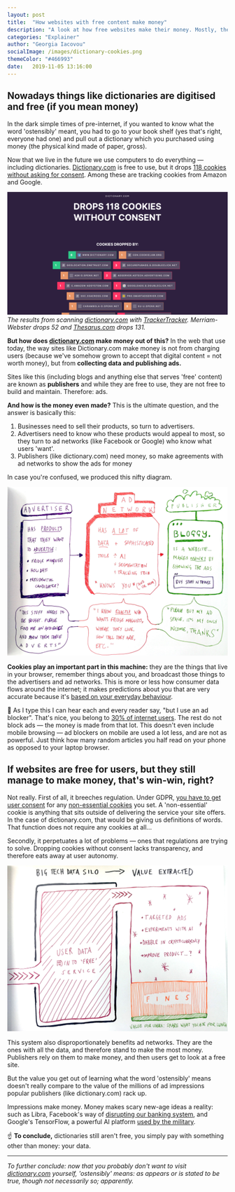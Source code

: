 ```yaml
---
layout: post
title:  "How websites with free content make money"
description: "A look at how free websites make their money. Mostly, they do not charge users, but run ads -- they get paid to display the ads as long as there are impressions. These ads are somewhat measured by how many cookies a site drops, so we used trackertracker to see how many cookies dictionary sites drop."
categories: "Explainer"
author: "Georgia Iacovou"
socialImage: /images/dictionary-cookies.png
themeColor: "#466993"
date:   2019-11-05 13:16:00
---
```


## Nowadays things like dictionaries are digitised and free (if you mean money)

In the dark simple times of pre-internet, if you wanted to know what the word 'ostensibly' meant, you had to go to your book shelf (yes that's right, everyone had one) and pull out a dictionary which you purchased using money (the physical kind made of paper, gross).

Now that we live in the future we use computers to do everything — including dictionaries. [Dictionary.com](http://dictionary.com) is free to use, but it drops [118 cookies without asking for consent](https://trackertracker.io/?domain=dictionary.com). Among these are tracking cookies from Amazon and Google.

![screenshot of TrackerTracker showing how many cookies dictionary.com drops](/images/dictionary-cookies.png)
*The results from scanning [dictionary.com](http://dictionary.com) with [TrackerTracker](http://trackertracker.io). Merriam-Webster drops 52 and [Thesarus.com](http://thesarus.com) drops 131.*

**But how does [dictionary.com](http://dictionary.com) make money out of this?** In the web that use today, the way sites like Dictionary.com make money is not from charging users (because we've somehow grown to accept that digital content = not worth money), but from **collecting data and publishing ads.**

Sites like this (including blogs and anything else that serves 'free' content) are known as **publishers** and while they are free to use, they are not free to build and maintain. Therefore: ads.

**And how is the money even made?** This is the ultimate question, and the answer is basically this: 

1. Businesses need to sell their products, so turn to advertisers.
2. Advertisers need to know who these products would appeal to most, so they turn to ad networks (like Facebook or Google) who know what users 'want'.
3. Publishers (like dictionary.com) need money, so make agreements with ad networks to show the ads for money

In case you're confused, we produced this nifty diagram. 

![diagram showing the way ads are put onto websites](/images/evil-connector.jpg)

**Cookies play an important part in this machine:** they are the things that live in your browser, remember things about you, and broadcast those things to the advertisers and ad networks. This is more or less how consumer data flows around the internet; it makes predictions about you that are very accurate because it's [based on your everyday behaviour](https://metomic.io/blog/main/2019/09/13/what-is-behavioural-ads.html). 

📣 As I type this I can hear each and every reader say, "but I use an ad blocker". That's nice, you belong to [30% of internet users](https://www.businessinsider.com/30-of-all-internet-users-will-ad-block-by-2018-2017-3/?r=AU&IR=T). The rest do not block ads — the money is made from that lot. This doesn't even include mobile browsing — ad blockers on mobile are used a lot less, and are not as powerful. Just think how many random articles you half read on your phone as opposed to your laptop browser.

## If websites are free for users, but they still manage to make money, that's win-win, right?

Not really. First of all, it breeches regulation. Under GDPR, [you have to get user consent](https://metomic.io/blog/main/2019/08/07/cookie-consent-guide.html) for any [non-essential cookies](https://metomic.io/blog/main/2019/08/14/essential-cookies.html) you set. A 'non-essential' cookie is anything that sits outside of delivering the service your site offers. In the case of dictionary.com, that would be giving us definitions of words. That function does not require any cookies at all...

Secondly, it perpetuates a lot of problems — ones that regulations are trying to solve. Dropping cookies without consent lacks transparency, and therefore eats away at user autonomy.

![diagram of the value of user data](/images/data-value-extract.jpg)

This system also disproportionately benefits ad networks. They are the ones with all the data, and therefore stand to make the most money. Publishers rely on them to make money, and then users get to look at a free site.

But the value you get out of learning what the word 'ostensibly' means doesn't really compare to the value of the millions of ad impressions popular publishers (like dictionary.com) rack up. 

Impressions make money. Money makes scary new-age ideas a reality: such as Libra, Facebook's way of [disrupting our banking system](https://metomic.io/blog/main/2019/10/16/libra.html), and Google's TensorFlow, a powerful AI platform [used by the military](https://www.theinquirer.net/inquirer/news/3027969/google-tensorflow-will-help-us-military-use-ai-to-analyse-drone-footage).

☝️ **To conclude,** dictionaries still aren't free, you simply pay with something other than money: your data.

---

*To further conclude: now that you probably don't want to visit [dictionary.com](http://dictionary.com) yourself, 'ostensibly' means: as appears or is stated to be true, though not necessarily so; apparently.*